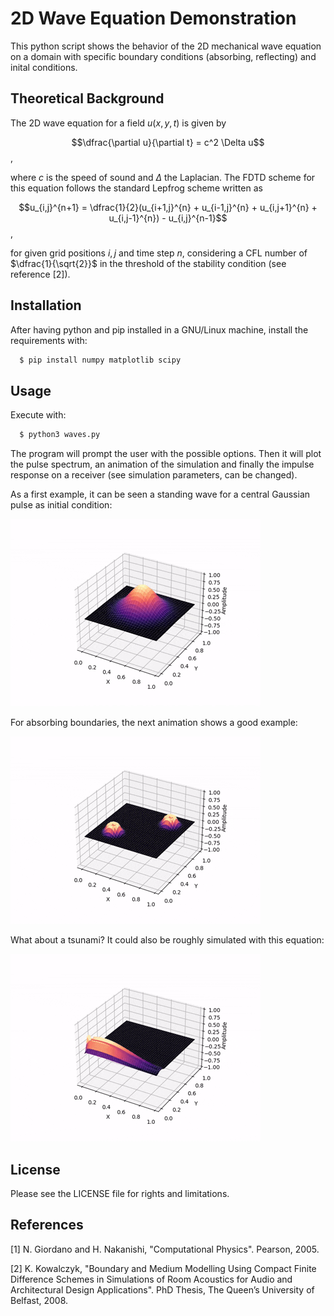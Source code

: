 # 2D Wave Equation Demonstration

This python script shows the behavior of the 2D mechanical wave equation on a domain with specific boundary conditions (absorbing, reflecting) and inital conditions.

## Theoretical Background

The 2D wave equation for a field $u(x,y,t)$ is given by 

$$\dfrac{\partial u}{\partial t} = c^2 \Delta u$$,

where $c$ is the speed of sound and $\Delta$ the Laplacian. The FDTD scheme for this equation follows the standard Lepfrog scheme written as 

$$u_{i,j}^{n+1} = \dfrac{1}{2}(u_{i+1,j}^{n} + u_{i-1,j}^{n} + u_{i,j+1}^{n} + u_{i,j-1}^{n}) - u_{i,j}^{n-1}$$,

for given grid positions $i, j$ and time step $n$, considering a CFL number of $\dfrac{1}{\sqrt{2}}$ in the threshold of the stability condition (see reference [2]).


## Installation

After having python and pip installed in a GNU/Linux machine, install the requirements with:

```bash
  $ pip install numpy matplotlib scipy
```
    
## Usage

Execute with:

```bash
  $ python3 waves.py
```

The program will prompt the user with the possible options. Then it will plot the pulse spectrum, an animation of the simulation and finally the impulse response on a receiver (see simulation parameters, can be changed).

As a first example, it can be seen a standing wave for a central Gaussian pulse as initial condition:

![Simulation Thumbnail](standing.gif)

For absorbing boundaries, the next animation shows a good example:

![Simulation Thumbnail](absorbing.gif)

What about a tsunami? It could also be roughly simulated with this equation:

![Simulation Thumbnail](tsunami.gif)


## License

Please see the LICENSE file for rights and limitations.


## References

[1] N. Giordano and H. Nakanishi, "Computational Physics". Pearson, 2005.

[2] K. Kowalczyk, "Boundary and Medium Modelling Using Compact Finite Difference Schemes in Simulations of Room Acoustics for Audio and Architectural Design Applications". PhD Thesis, The Queen’s University of Belfast, 2008.
